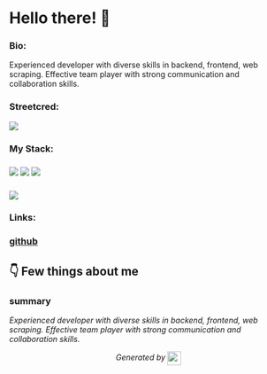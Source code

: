 
# Hello there! 👋


### Bio:

Experienced developer with diverse skills in backend, frontend, web scraping. Effective team player with strong communication and collaboration skills.
            

### Streetcred:

<a href="https://www.tublian.com/profile/S4tyendra?ss=true"><img src="https://rd3ps1doua.execute-api.us-east-1.amazonaws.com/dev/ft/profile/streetcred/badge/S4tyendra?type=without_score"></a>

### My Stack:

### <img src="https://rd3ps1doua.execute-api.us-east-1.amazonaws.com/dev/ft/profile/streetcred/github/tag/JavaScript"/> <img src="https://rd3ps1doua.execute-api.us-east-1.amazonaws.com/dev/ft/profile/streetcred/github/tag/Python"/> <img src="https://rd3ps1doua.execute-api.us-east-1.amazonaws.com/dev/ft/profile/streetcred/github/tag/Frontend"/>

### <img src="https://rd3ps1doua.execute-api.us-east-1.amazonaws.com/dev/ft/profile/streetcred/github/tag/Backend"/>

### 

### Links:

### <a href="https://www.github.com/S4tyendra">github</a>

## 👇 Few things about me


<div>

            

### summary
*Experienced developer with diverse skills in backend, frontend, web scraping. Effective team player with strong communication and collaboration skills.*

            
</div>




<p align="center">
<i>Generated by <a href="https://www.tublian.com/"><img src="https://tublian-newsletter-assets.s3.amazonaws.com/just-logo.png" width="25" style="vertical-align: middle"/></i>
</p>
